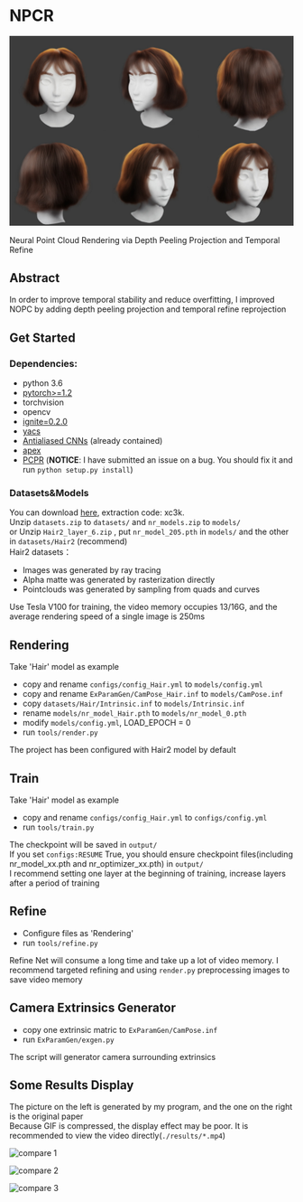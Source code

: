# NPCR

![img](./results/img.png)

Neural Point Cloud Rendering via Depth Peeling Projection and Temporal Refine

## Abstract
In order to improve temporal stability and reduce overfitting, I improved NOPC by adding depth peeling projection and temporal refine reprojection

## Get Started
### Dependencies:
- python 3.6
- [pytorch>=1.2](https://pytorch.org/)
- torchvision
- opencv
- [ignite=0.2.0](https://github.com/pytorch/ignite)
- [yacs](https://github.com/rbgirshick/yacs)
- [Antialiased CNNs](https://github.com/adobe/antialiased-cnns) (already contained)
- [apex](https://github.com/NVIDIA/apex)
- [PCPR](https://github.com/wuminye/PCPR) (**NOTICE**: I have submitted an issue on a bug. You should fix it and run `python setup.py install`)

### Datasets&Models
You can download [here](https://pan.baidu.com/s/13OSRdVeFRDoPoTUW9bgCKA), extraction code: xc3k. \
Unzip `datasets.zip` to `datasets/` and `nr_models.zip` to `models/`\
or Unzip `Hair2_layer_6.zip` , put `nr_model_205.pth` in `models/` and the other in `datasets/Hair2` (recommend)\
Hair2 datasets：
- Images was generated by ray tracing
- Alpha matte was generated by rasterization directly
- Pointclouds was generated by sampling from quads and curves

Use Tesla V100 for training, the video memory occupies 13/16G, and the average rendering speed of a single image is 250ms 

## Rendering
Take 'Hair' model as example
- copy and rename `configs/config_Hair.yml` to `models/config.yml`
- copy and rename `ExParamGen/CamPose_Hair.inf` to `models/CamPose.inf`
- copy `datasets/Hair/Intrinsic.inf` to `models/Intrinsic.inf`
- rename `models/nr_model_Hair.pth` to `models/nr_model_0.pth`
- modify `models/config.yml`, LOAD_EPOCH = 0
- run `tools/render.py`

The project has been configured with Hair2 model by default 

## Train
Take 'Hair' model as example
- copy and rename `configs/config_Hair.yml` to `configs/config.yml`
- run `tools/train.py`

The checkpoint will be saved in `output/` \
If you set `configs:RESUME` True, you should ensure checkpoint files(including nr_model_xx.pth and nr_optimizer_xx.pth) in `output/`\
I recommend setting one layer at the beginning of training, increase layers after a period of training 

## Refine
- Configure files as 'Rendering'  
- run `tools/refine.py`

Refine Net will consume a long time and take up a lot of video memory. I recommend targeted refining and using `render.py` preprocessing images to save video memory

## Camera Extrinsics Generator
- copy one extrinsic matric to `ExParamGen/CamPose.inf` 
- run `ExParamGen/exgen.py`

The script will generator camera surrounding extrinsics

## Some Results Display
The picture on the left is generated by my program, and the one on the right is the original paper\
Because GIF is compressed, the display effect may be poor. It is recommended to view the video directly(`./results/*.mp4`)

![compare 1](./results/hair_rot_compare.gif)

![compare 2](./results/wolf_rot_compare.gif)

![compare 3](./results/hair_rot_compare2.gif)
